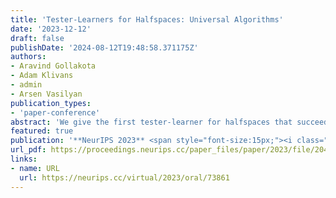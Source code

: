 ```yaml
---
title: 'Tester-Learners for Halfspaces: Universal Algorithms'
date: '2023-12-12'
draft: false
publishDate: '2024-08-12T19:48:58.371175Z'
authors:
- Aravind Gollakota
- Adam Klivans
- admin
- Arsen Vasilyan
publication_types:
- 'paper-conference'
abstract: 'We give the first tester-learner for halfspaces that succeeds universally over a wide class of structured distributions. Our universal tester-learner runs in fully polynomial time and has the following guarantee: the learner achieves error $O(\mathrm{opt}) + \epsilon$ on any labeled distribution that the tester accepts, and moreover, the tester accepts whenever the marginal is any distribution that satisfies a Poincaré inequality. In contrast to prior work on testable learning, our tester is not tailored to any single target distribution but rather succeeds for an entire target class of distributions. The class of Poincaré distributions includes all strongly log-concave distributions, and, assuming the Kannan–Lóvasz–Simonovits (KLS) conjecture, includes all log-concave distributions. In the special case where the label noise is known to be Massart, our tester-learner achieves error $\mathrm{opt} + \epsilon$ while accepting all log-concave distributions unconditionally (without assuming KLS). Our tests rely on checking hypercontractivity of the unknown distribution using a sum-of-squares (SOS) program, and crucially make use of the fact that Poincaré distributions are certifiably hypercontractive in the SOS framework.'
featured: true
publication: '**NeurIPS 2023** <span style="font-size:15px;"><i class="fa-solid fa-star"></i></span> ***Oral***'
url_pdf: https://proceedings.neurips.cc/paper_files/paper/2023/file/204d9a9a4816a45909010587ffc3204b-Paper-Conference.pdf
links:
- name: URL
  url: https://neurips.cc/virtual/2023/oral/73861
---
```


